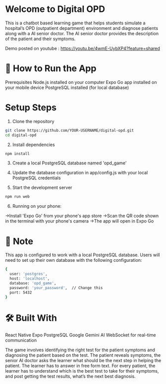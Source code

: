 # Welcome to Digital OPD

This is a chatbot based learning game that helps students simulate a hospital’s OPD (outpatient department) environment and diagnose patients along with a AI senior doctor. The AI senior doctor provides the description of the patient and their symptoms.

Demo posted on youtube : https://youtu.be/4wmE-UybXP4?feature=shared

# 🚀 How to Run the App
Prerequisites
Node.js installed on your computer
Expo Go app installed on your mobile device
PostgreSQL installed (for local database)

# Setup Steps

1. Clone the repository
```bash
git clone https://github.com/YOUR-USERNAME/digital-opd.git
cd digital-opd
```
2. Install dependencies
```bash
npm install
```
3. Create a local PostgreSQL database named 'opd_game'
   
4. Update the database configuration in app/config.js with your local PostgreSQL credentials

5. Start the development server
```bash
npm run web
```

6. Running on your phone:

->Install 'Expo Go' from your phone's app store
->Scan the QR code shown in the terminal with your phone's camera
->The app will open in Expo Go

# 📝 Note
This app is configured to work with a local PostgreSQL database. Users will need to set up their own database with the following configuration:
```bash
{
  user: 'postgres',
  host: 'localhost',
  database: 'opd_game',
  password: 'your_password',  // Change this
  port: 5432
}
```

# 🛠️ Built With

React Native
Expo
PostgreSQL
Google Gemini AI
WebSocket for real-time communication


The game involves identifying the right test for the patient symptoms and diagnosing the patient based on the test.
The patient reveals symptoms, the senior AI doctor asks the learner what should be the next step in helping the patient. The learner has to answer in free form text. For every patient, the learner has to understand which is the best test to take for their symptoms, and post getting the test results, what’s the next best diagnosis.
